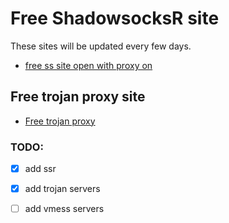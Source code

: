 # Free ShadowsocksR site

These sites will be updated every few days.

- [free ss site open with proxy on](https://proxy.trojanfree.top/)

## Free trojan proxy site

- [Free trojan proxy](https://www.trojanfree.com)



### TODO:

- [x] add ssr
- [x] add trojan servers
- [ ] add vmess servers

